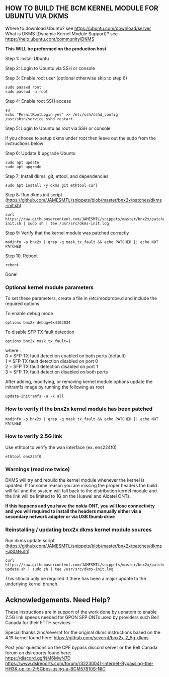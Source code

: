 ## HOW TO BUILD THE BCM KERNEL MODULE FOR UBUNTU VIA DKMS

Where to download Ubuntu? see https://ubuntu.com/download/server \
What is DKMS (Dynamic Kernel Module Support)? see https://help.ubuntu.com/community/DKMS

<b>This WILL be preformed on the production host</b>

Step 1: Install Ubuntu

Step 2: Login to Ubuntu via SSH or console

Step 3: Enable root user (optional otherwise skip to step 6)

```
sudo passwd root
sudo passwd -u root
```

Step 4: Enable root SSH access
```
su
echo "PermitRootLogin yes" >> /etc/ssh/sshd_config
/usr/sbin/service sshd restart
```

Step 5: Login to Ubuntu as root via SSH or console

If you choose to setup dkms under root then leave out the sudo from the instructions below

Step 6: Update & upgrade Ubuntu
```
sudo apt update
sudo apt upgrade
```

Step 7: Install dkms, git, ettool, and dependencies
```
sudo apt install -y dkms git ethtool curl
```

Step 8: Run dkms init script (https://github.com/JAMESMTL/snippets/blob/master/bnx2x/patches/dkms-init.sh)
```
curl https://raw.githubusercontent.com/JAMESMTL/snippets/master/bnx2x/patches/dkms-init.sh | sudo sh | tee /usr/src/dkms-init.log
```

Step 9: Verify that the kernel module was patched correctly
```
modinfo -p bnx2x | grep -q mask_tx_fault && echo PATCHED || echo NOT PATCHED
```

Step 10. Reboot 
```
reboot
```

Done!

### Optional kernel module parameters

To set these parameters, create a file in /etc/modprobe.d and include the required options

To enable debug mode

    options bnx2x debug=0x4102034

To disable SFP TX fault detection

    options bnx2x mask_tx_fault=1

where :\
0 = SFP TX fault detection enabled on both ports (default)\
1 = SFP TX fault detection disabled on port 0\
2 = SFP TX fault detection disabled on port 1\
3 = SFP TX fault detection disabled on both ports

After adding, modifying, or removing kernel module options update the initramfs image by running the following as root

    update-initramfs -u -k all

### How to verify if the bnx2x kernel module has been patched

    modinfo -p bnx2x | grep -q mask_tx_fault && echo PATCHED || echo NOT PATCHED

### How to verify 2.5G link

Use ethtool to verify the wan interface (ex. ens224f0)

    ethtool ens224f0

### Warnings (read me twice)

DKMS will try and rebuild the kernel module whenever the kernel is updated. If for some reason you are missing the proper headers the build will fail and the system will fall back to the distribution kernel module and the link will be limited to 1G on the Huawei and Alcatel ONTs.

<b>If this happens and you have the nokia ONT, you will lose connectivity and you will required to install the headers manually either via a secondary network adapter or via USB thumb drive</b>

### Reinstalling / updating bnx2x dkms kernel module sources

Run dkms update script (https://github.com/JAMESMTL/snippets/blob/master/bnx2x/patches/dkms-update.sh)

    curl https://raw.githubusercontent.com/JAMESMTL/snippets/master/bnx2x/patches/dkms-update.sh | sudo sh | tee /usr/src/dkms-init.log

This should only be required if there has been a major update to the underlying kernel branch.

## Acknowledgements. Need Help?

These instructions are in support of the work done by upnatom to enable 2.5G link speeds needed for GPON SFP ONTs used by providers such Bell Canada for their FTTH services.

Special thanks zinc/severnt for the original dkms instructions based on the 4.19 kernel found here: https://github.com/severnt/bnx2x-2_5g-dkms 

Post your questions on the CPE bypass discord server or the Bell Canada forum on dslreports found here: \
https://discord.gg/NM6MwN7D \
https://www.dslreports.com/forum/r32230041-Internet-Bypassing-the-HH3K-up-to-2-5Gbps-using-a-BCM57810S-NIC


